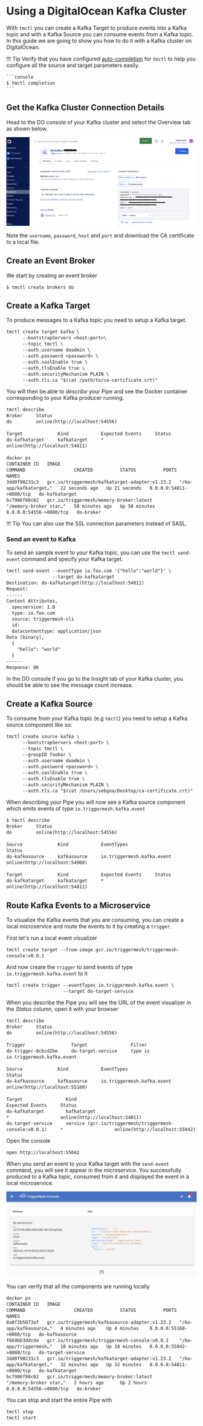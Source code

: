 # Using a DigitalOcean Kafka Cluster

With `tmctl` you can create a Kafka Target to produce events into a Kafka topic and with a Kafka Source you can consume events from a Kafka topic. In this guide we are going to show you how to do it with a Kafka cluster on DigitalOcean.

!!! Tip
    Verify that you have configured [auto-completion](../get-started/autocompletion.md) for `tmctl` to help you configure all the source and target parameters easily.

    ```console
    $ tmctl completion
    ```

## Get the Kafka Cluster Connection Details

Head to the DO console of your Kafka cluster and select the Overview tab as shown below.

![](../assets/images/do-kafka-console.png)

Note the `username`, `password`, `host` and `port` and download the CA certificate to a local file.

## Create an Event Broker

We start by creating an event broker

```console
$ tmctl create brokers do
```

## Create a Kafka Target

To produce messages to a Kafka topic you need to setup a Kafka target.

```console
tmctl create target kafka \
      --bootstrapServers <host:port>\
      --topic tmctl \
      --auth.username doadmin \
      --auth.password <password> \
      --auth.saslEnable true \
      --auth.tlsEnable true \
      --auth.securityMechanism PLAIN \
      --auth.tls.ca "$(cat /path/to/ca-certificate.crt)"
```

You will then be able to _describe_ your Pipe and see the Docker container corresponding to your Kafka producer running.

```console
tmctl describe
Broker     Status
do         online(http://localhost:54556)

Target             Kind            Expected Events     Status
do-kafkatarget     kafkatarget     *                   online(http://localhost:54811)

docker ps
CONTAINER ID   IMAGE                                            COMMAND                  CREATED          STATUS          PORTS                     NAMES
3dd0f90231c3   gcr.io/triggermesh/kafkatarget-adapter:v1.23.2   "/ko-app/kafkatarget…"   22 seconds ago   Up 21 seconds   0.0.0.0:54811->8080/tcp   do-kafkatarget
bc7986f80c62   gcr.io/triggermesh/memory-broker:latest          "/memory-broker star…"   58 minutes ago   Up 58 minutes   0.0.0.0:54556->8080/tcp   do-broker

```

!!! Tip
    You can also use the SSL connection parameters instead of SASL.

### Send an event to Kafka

To send an sample event to your Kafka topic, you can use the `tmctl send-event` command and specify your Kafka target.

```console
tmctl send-event --eventType io.foo.com '{"hello":"world"}' \
                 --target do-kafkatarget
Destination: do-kafkatarget(http://localhost:54811)
Request:
------
Context Attributes,
  specversion: 1.0
  type: io.foo.com
  source: triggermesh-cli
  id: 
  datacontenttype: application/json
Data (binary),
  {
    "hello": "world"
  }
------
Response: OK
```

In the DO console if you go to the Insight tab of your Kafka cluster, you should be able to see the message count increase.

## Create a Kafka Source

To consume from your Kafka topic (e.g `tmctl`) you need to setup a Kafka source component like so:

```console
tmctl create source kafka \
      --bootstrapServers <host:port> \
      --topic tmctl \
      --groupID foobar \
      --auth.username doadmin \
      --auth.password <password> \
      --auth.saslEnable true \
      --auth.tlsEnable true \
      --auth.securityMechanism PLAIN \
      --auth.tls.ca "$(cat /Users/sebgoa/Desktop/ca-certificate.crt)"
```

When describing your Pipe you will now see a Kafka source component which emits events of type `io.triggermesh.kafka.event`

```console
$ tmctl describe
Broker     Status
do         online(http://localhost:54556)

Source             Kind            EventTypes                     Status
do-kafkasource     kafkasource     io.triggermesh.kafka.event     online(http://localhost:54968)

Target             Kind            Expected Events     Status
do-kafkatarget     kafkatarget     *                   online(http://localhost:54811)
```

## Route Kafka Events to a Microservice

To visualize the Kafka events that you are consuming, you can create a local microservice and route the events to it by creating a `trigger`.

First let's run a local event visualizer

```console
tmctl create target --from-image gcr.io/triggermesh/triggermesh-console:v0.0.1
```

And now create the `trigger` to send events of type `io.triggermesh.kafka.event` to it

```console
tmctl create trigger --eventTypes io.triggermesh.kafka.event \
                     --target do-target-service
```

When you describe the Pipe you will see the URL of the event visualizer in the _Status_ column, open it with your browser

```console
tmctl describe
Broker     Status
do         online(http://localhost:54556)

Trigger                 Target                Filter
do-trigger-8cbcd2be     do-target-service     type is io.triggermesh.kafka.event

Source             Kind            EventTypes                     Status
do-kafkasource     kafkasource     io.triggermesh.kafka.event     online(http://localhost:55160)

Target                Kind                                                        Expected Events     Status
do-kafkatarget        kafkatarget                                                 *                   online(http://localhost:54811)
do-target-service     service (gcr.io/triggermesh/triggermesh-console:v0.0.1)     *                   online(http://localhost:55042)
```

Open the console

```console
open http://localhost:55042
```

When you send an event to your Kafka target with the `send-event` command, you will see it appear in the microservice. You successfully produced to a Kafka topic, consumed from it and displayed the event in a local microservice.


![](../assets/images/do-kafka-event.png)

You can verify that all the components are running locally

```console
docker ps
CONTAINER ID   IMAGE                                            COMMAND                  CREATED          STATUS          PORTS                     NAMES
8a8f2b5073af   gcr.io/triggermesh/kafkasource-adapter:v1.23.2   "/ko-app/kafkasource…"   4 minutes ago    Up 4 minutes    0.0.0.0:55160->8080/tcp   do-kafkasource
f669bb3ddcde   gcr.io/triggermesh/triggermesh-console:v0.0.1    "/ko-app/triggermesh…"   18 minutes ago   Up 18 minutes   0.0.0.0:55042->8080/tcp   do-target-service
3dd0f90231c3   gcr.io/triggermesh/kafkatarget-adapter:v1.23.2   "/ko-app/kafkatarget…"   32 minutes ago   Up 32 minutes   0.0.0.0:54811->8080/tcp   do-kafkatarget
bc7986f80c62   gcr.io/triggermesh/memory-broker:latest          "/memory-broker star…"   2 hours ago      Up 2 hours      0.0.0.0:54556->8080/tcp   do-broker
```

You can stop and start the entire Pipe with

```console
tmctl stop
tmctl start
```
